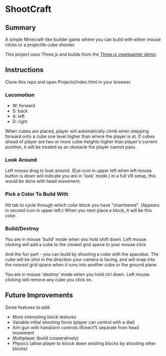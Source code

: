 # ShootCraft## SummaryA simple Minecraft-like builder game where you can build with either mouse clicks or a projectile cube shooter.This project uses Three.js and builds from the [Three.js voxelpainter demo](http://threejs.org/examples/#webgl_interactive_voxelpainter).## InstructionsClone this repo and open Projects/index.html in your browser.### Locomotion- W: forward- S: back- A: left- D: rightWhen cubes are placed, player will automatically climb when stepping forward onto a cube one level higher than where the player is at.  If cubes ahead of player are two or more cube-heights higher than player's current position, it will be treated as an obstacle the player cannot pass.### Look AroundLeft mouse drag to look around.  (Eye icon in upper left when left mouse button is down will indicate you are in 'look' mode.)  In a full VR setup, this would be done with head movement.### Pick a Color To Build WithHit tab to cycle through which color block you have "chambered". (Appears in second icon in upper left.)  When you next place a block, it will be this color. ### Build/DestroyYou are in mouse 'build' mode when you hold shift down.  Left mouse clicking will add a cube to the closest grid space to your mouse click.And the fun part - you can build by shooting a cube with the spacebar.  The cube will be shot in the direction your camera is facing, and will snap into the nearest grid space when it runs into another cube or the ground plane.You are in mouse 'destroy' mode when you hold ctrl down.  Left mouse clicking will remove any cube you click on.## Future ImprovementsSome features to add:- More interesting block textures- Variable initial shooting force (player can control with a dial)- Aim gun with hand/arm controls (Kinect?) separate from head movement- Multiplayer (build cooperatively)- Physics (allow player to knock down existing blocks by shooting other blocks)
